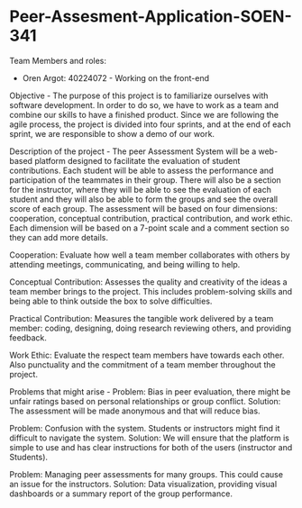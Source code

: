 # Peer-Assesment-Application-SOEN-341

Team Members and roles:
 - Oren Argot: 40224072 - Working on the front-end

Objective - 
  The purpose of this project is to familiarize ourselves with software development. In order to do so, we have to work as a team and combine our skills to have a finished product. Since we are following the agile process, the project is divided into four sprints, and at the end of each sprint, we are responsible to show a demo of our work. 

Description of the project - 
  The peer Assessment System will be a web-based platform designed to facilitate the evaluation of student contributions. Each student will be able to assess the performance and participation of the teammates in their group. There will also be a section for the instructor, where they will be able to see the evaluation of each student and they will also be able to form the groups and see the overall score of each group. The assessment will be based on four dimensions: cooperation, conceptual contribution, practical contribution, and work ethic. Each dimension will be based on a 7-point scale and a comment section so they can add more details.
  
  Cooperation: Evaluate how well a team member collaborates with others by attending meetings, communicating, and being willing to help.

  Conceptual Contribution: Assesses the quality and creativity of the ideas a team member brings to the project. This includes problem-solving skills and being able to        think outside the box to solve difficulties.

  Practical Contribution: Measures the tangible work delivered by a team member: coding, designing, doing research reviewing others, and providing feedback.

  Work Ethic: Evaluate the respect team members have towards each other. Also punctuality and the commitment of a team member throughout the project.
  
  
Problems that might arise - 
  Problem: Bias in peer evaluation, there might be unfair ratings based on personal relationships or group conflict.
  Solution: The assessment will be made anonymous and that will reduce bias.

  Problem: Confusion with the system. Students or instructors might find it difficult to navigate the system.
  Solution: We will ensure that the platform is simple to use and has clear instructions for both of the users (instructor and Students).

  Problem: Managing peer assessments for many groups. This could cause an issue for the instructors.
  Solution: Data visualization, providing visual dashboards or a summary report of the group performance.

  
